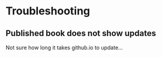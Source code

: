 # Troubleshooting

## Published book does not show updates

Not sure how long it takes github.io to update...